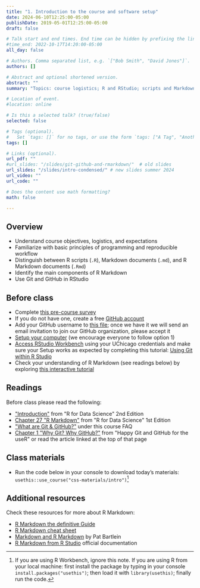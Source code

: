 ```yaml
---
title: "1. Introduction to the course and software setup"
date: 2024-06-10T12:25:00-05:00
publishDate: 2019-05-01T12:25:00-05:00
draft: false

# Talk start and end times. End time can be hidden by prefixing the line with `#`.
#time_end: 2022-10-17T14:20:00-05:00
all_day: false

# Authors. Comma separated list, e.g. `["Bob Smith", "David Jones"]`.
authors: []

# Abstract and optional shortened version.
abstract: ""
summary: "Topics: course logistics; R and RStudio; scripts and Markdown documents; Git/GitHub workflow in RStudio."

# Location of event.
#location: online

# Is this a selected talk? (true/false)
selected: false

# Tags (optional).
#   Set `tags: []` for no tags, or use the form `tags: ["A Tag", "Another Tag"]` for one or more tags.
tags: []

# Links (optional).
url_pdf: ""
#url_slides: "/slides/git-github-and-rmarkdown/"  # old slides
url_slides: "/slides/intro-condensed/" # new slides summer 2024
url_video: ""
url_code: ""

# Does the content use math formatting?
math: false

---
```






## Overview 

* Understand course objectives, logistics, and expectations
* Familiarize with basic principles of programming and reproducible workflow
* Distinguish between R scripts (`.R`), Markdown documents (`.md`), and R Markdown documents (`.Rmd`)
* Identify the main components of R Markdown
* Use Git and GitHub in RStudio


## Before class

* Complete [this pre-course survey](https://forms.gle/Xksmp8FtJr2mDVqVA)
* If you do not have one, create a free [GitHub account](https://happygitwithr.com/github-acct)
* Add your GitHub username to [this file](https://docs.google.com/spreadsheets/d/1PTZIdIVrgnpVmHYlmNrbcfQiXzKIvoZlAuqUAyQocWw/edit?usp=sharing); once we have it we will send an email invitation to join our GitHub organization, please accept it
* [Setup your computer](https://computing-soc-sci.netlify.app/setup/) (we encourage everyone to follow option 1)
* [Access RStudio Workbench](https://computing-soc-sci.netlify.app/setup/r/r-server/#accessing-rstudio-workbench) using your UChicago credentials and make sure your Setup works as expected by completing this tutorial: [Using Git within R Studio](/setup/git/git-with-rstudio) 
* Check your understanding of R Markdown (see readings below) by exploring [this interactive tutorial]( https://commonmark.org/help/)


## Readings

Before class please read the following:
* ["Introduction"](https://r4ds.hadley.nz/intro) from "R for Data Science" 2nd Edition  
* [Chapter 27 "R Markdown"](https://r4ds.had.co.nz/r-markdown.html) from "R for Data Science" 1st Edition
* ["What are Git & GitHub?"](https://computing-soc-sci.netlify.app/faq/what-are-git-github/) under this course FAQ
* [Chapter 1 "Why Git? Why GitHub?"](https://happygitwithr.com/big-picture) from "Happy Git and GitHub for the useR" or read the article linked at the top of that page


## Class materials

* Run the code below in your console to download today’s materials: `usethis::use_course("css-materials/intro")`[^local]


## Additional resources

Check these resources for more about R Markdown:
* [R Markdown the definitive Guide](https://bookdown.org/yihui/rmarkdown/)
* [R Markdown cheat sheet](https://www.rstudio.com/wp-content/uploads/2015/02/rmarkdown-cheatsheet.pdf)
* [Markdown and R Markdown](https://pjbartlein.github.io/REarthSysSci/markdown.html) by Pat Bartlein
* [R Markdown from R Studio](https://rmarkdown.rstudio.com/lesson-1.html) official documentation


[^local]: If you are using R Workbench, ignore this note. If you are using R from your local machine: first install the package by typing in your console `install.packages("usethis")`; then load it with `library(usethis)`; finally run the code.



<!--
THE FALL VERSION OF THE COURSE WILL COVER THIS LECTURE IN TWO, AS FOLLOWS
LECTURE 1: intro to the course and logistics + intro CSS (more in depth with notes and readings, which I cut from the Summer version) + software set up
LECTURE 2: what is covered here without the intro to the course

USE THIS FOR LECTURE 1 OF FALL VERSION OF THE COURSE
* Readings:
  * Chapter 1 "Introduction" and Chapter 4 "Workflow Basics" in [R for Data Science](http://r4ds.had.co.nz/)
  * [Introduction to the course](/notes/intro-to-course/) 
-->
